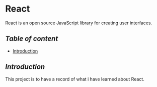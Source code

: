 # React

React is an open source JavaScript library for creating user interfaces.

## _Table of content_

- [Introduction](#introduction)

## _Introduction_

This project is to have a record of what i have learned about React.
